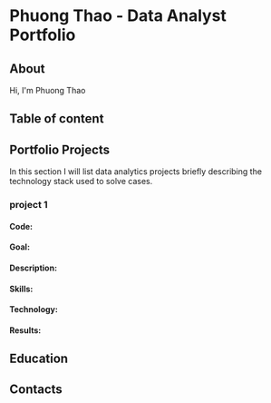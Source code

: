 # Phuong Thao - Data Analyst Portfolio
## About
Hi, I'm Phuong Thao
## Table of content
## Portfolio Projects
In this section I will list data analytics projects briefly describing the technology stack used to solve cases.
### project 1
#### Code:
#### Goal:
#### Description:
#### Skills:
#### Technology:
#### Results:
## Education
## Contacts
